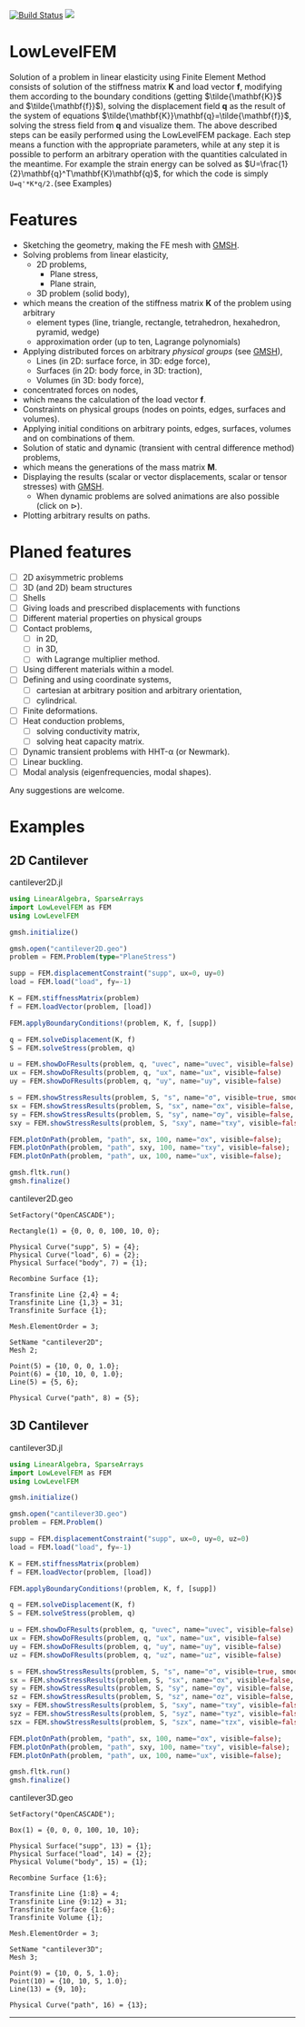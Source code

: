 [![Build Status](https://github.com/perebalazs/LowLevelFEM.jl/actions/workflows/CI.yml/badge.svg?branch=main)](https://github.com/perebalazs/LowLevelFEM.jl/actions/workflows/CI.yml?query=branch%3Amain)
[![](https://img.shields.io/badge/docs-dev-blue.svg)](https://perebalazs.github.io/LowLevelFEM.jl/dev)

# LowLevelFEM

Solution of a problem in linear elasticity using Finite Element Method consists of solution of the stiffness matrix $\mathbf{K}$ and load vector $\mathbf{f}$, modifying them according to the boundary conditions (getting $\tilde{\mathbf{K}}$ and $\tilde{\mathbf{f}}$), solving the displacement field $\mathbf{q}$ as the result of the system of equations $\tilde{\mathbf{K}}\mathbf{q}=\tilde{\mathbf{f}}$, solving the stress field from $\mathbf{q}$ and visualize them.
The above described steps can be easily performed using the LowLevelFEM package. Each step means a function with the appropriate parameters, while at any step it is possible to perform an arbitrary operation with the quantities calculated in the meantime. For example the strain energy can be solved as $U=\frac{1}{2}\mathbf{q}^T\mathbf{K}\mathbf{q}$, for which the code is simply ```U=q'*K*q/2.```(see Examples)

# Features

- Sketching the geometry, making the FE mesh with [GMSH](https://gmsh.info).
- Solving problems from linear elasticity,
  - 2D problems,
    - Plane stress,
    - Plane strain,
  - 3D problem (solid body),
- which means the creation of the stiffness matrix $\mathbf{K}$ of the problem using arbitrary
  - element types (line, triangle, rectangle, tetrahedron, hexahedron, pyramid, wedge)
  - approximation order (up to ten, Lagrange polynomials)
- Applying distributed forces on arbitrary *physical groups* (see [GMSH](https://gmsh.info)),
  - Lines (in 2D: surface force, in 3D: edge force),
  - Surfaces (in 2D: body force, in 3D: traction),
  - Volumes (in 3D: body force),
- concentrated forces on nodes,
- which means the calculation of the load vector $\mathbf{f}$.
- Constraints on physical groups (nodes on points, edges, surfaces and volumes).
- Applying initial conditions on arbitrary points, edges, surfaces, volumes and on combinations of them.
- Solution of static and dynamic (transient with central difference method) problems,
- which means the generations of the mass matrix $\mathbf{M}$.
- Displaying the results (scalar or vector displacements, scalar or tensor stresses) with [GMSH](https://gmsh.info).
  - When dynamic problems are solved animations are also possible (click on $\triangleright$).
- Plotting arbitrary results on paths.

# Planed features

- [ ] 2D axisymmetric problems
- [ ] 3D (and 2D) beam structures
- [ ] Shells
- [ ] Giving loads and prescribed displacements with functions
- [ ] Different material properties on physical groups
- [ ] Contact problems,
  - [ ] in 2D,
  - [ ] in 3D,
  - [ ] with Lagrange multiplier method.
- [ ] Using different materials within a model.
- [ ] Defining and using coordinate systems,
	- [ ] cartesian at arbitrary position and arbitrary orientation,
	- [ ] cylindrical.
- [ ] Finite deformations.
- [ ] Heat conduction problems,
	- [ ] solving conductivity matrix,
	- [ ] solving heat capacity matrix.
- [ ] Dynamic transient problems with HHT-α (or Newmark).
- [ ] Linear buckling.
- [ ] Modal analysis (eigenfrequencies, modal shapes).

Any suggestions are welcome.

# Examples

## 2D Cantilever

cantilever2D.jl
```Julia
using LinearAlgebra, SparseArrays
import LowLevelFEM as FEM
using LowLevelFEM

gmsh.initialize()

gmsh.open("cantilever2D.geo")
problem = FEM.Problem(type="PlaneStress")

supp = FEM.displacementConstraint("supp", ux=0, uy=0)
load = FEM.load("load", fy=-1)

K = FEM.stiffnessMatrix(problem)
f = FEM.loadVector(problem, [load])

FEM.applyBoundaryConditions!(problem, K, f, [supp])

q = FEM.solveDisplacement(K, f)
S = FEM.solveStress(problem, q)

u = FEM.showDoFResults(problem, q, "uvec", name="uvec", visible=false)
ux = FEM.showDoFResults(problem, q, "ux", name="ux", visible=false)
uy = FEM.showDoFResults(problem, q, "uy", name="uy", visible=false)

s = FEM.showStressResults(problem, S, "s", name="σ", visible=true, smooth=true)
sx = FEM.showStressResults(problem, S, "sx", name="σx", visible=false, smooth=true)
sy = FEM.showStressResults(problem, S, "sy", name="σy", visible=false, smooth=true)
sxy = FEM.showStressResults(problem, S, "sxy", name="τxy", visible=false, smooth=true)

FEM.plotOnPath(problem, "path", sx, 100, name="σx", visible=false);
FEM.plotOnPath(problem, "path", sxy, 100, name="τxy", visible=false);
FEM.plotOnPath(problem, "path", ux, 100, name="ux", visible=false);

gmsh.fltk.run()
gmsh.finalize()
```

cantilever2D.geo
```gmsh
SetFactory("OpenCASCADE");

Rectangle(1) = {0, 0, 0, 100, 10, 0};

Physical Curve("supp", 5) = {4};
Physical Curve("load", 6) = {2};
Physical Surface("body", 7) = {1};

Recombine Surface {1};

Transfinite Line {2,4} = 4;
Transfinite Line {1,3} = 31;
Transfinite Surface {1};

Mesh.ElementOrder = 3;

SetName "cantilever2D";
Mesh 2;

Point(5) = {10, 0, 0, 1.0};
Point(6) = {10, 10, 0, 1.0};
Line(5) = {5, 6};

Physical Curve("path", 8) = {5};
```

## 3D Cantilever

cantilever3D.jl
```Julia
using LinearAlgebra, SparseArrays
import LowLevelFEM as FEM
using LowLevelFEM

gmsh.initialize()

gmsh.open("cantilever3D.geo")
problem = FEM.Problem()

supp = FEM.displacementConstraint("supp", ux=0, uy=0, uz=0)
load = FEM.load("load", fy=-1)

K = FEM.stiffnessMatrix(problem)
f = FEM.loadVector(problem, [load])

FEM.applyBoundaryConditions!(problem, K, f, [supp])

q = FEM.solveDisplacement(K, f)
S = FEM.solveStress(problem, q)

u = FEM.showDoFResults(problem, q, "uvec", name="uvec", visible=false)
ux = FEM.showDoFResults(problem, q, "ux", name="ux", visible=false)
uy = FEM.showDoFResults(problem, q, "uy", name="uy", visible=false)
uz = FEM.showDoFResults(problem, q, "uz", name="uz", visible=false)

s = FEM.showStressResults(problem, S, "s", name="σ", visible=true, smooth=true)
sx = FEM.showStressResults(problem, S, "sx", name="σx", visible=false, smooth=true)
sy = FEM.showStressResults(problem, S, "sy", name="σy", visible=false, smooth=true)
sz = FEM.showStressResults(problem, S, "sz", name="σz", visible=false, smooth=true)
sxy = FEM.showStressResults(problem, S, "sxy", name="τxy", visible=false, smooth=true)
syz = FEM.showStressResults(problem, S, "syz", name="τyz", visible=false, smooth=true)
szx = FEM.showStressResults(problem, S, "szx", name="τzx", visible=false, smooth=true)

FEM.plotOnPath(problem, "path", sx, 100, name="σx", visible=false);
FEM.plotOnPath(problem, "path", sxy, 100, name="τxy", visible=false);
FEM.plotOnPath(problem, "path", ux, 100, name="ux", visible=false);

gmsh.fltk.run()
gmsh.finalize()
```

cantilever3D.geo
```gmsh
SetFactory("OpenCASCADE");

Box(1) = {0, 0, 0, 100, 10, 10};

Physical Surface("supp", 13) = {1};
Physical Surface("load", 14) = {2};
Physical Volume("body", 15) = {1};

Recombine Surface {1:6};

Transfinite Line {1:8} = 4;
Transfinite Line {9:12} = 31;
Transfinite Surface {1:6};
Transfinite Volume {1};

Mesh.ElementOrder = 3;

SetName "cantilever3D";
Mesh 3;

Point(9) = {10, 0, 5, 1.0};
Point(10) = {10, 10, 5, 1.0};
Line(13) = {9, 10};

Physical Curve("path", 16) = {13};
```

---

